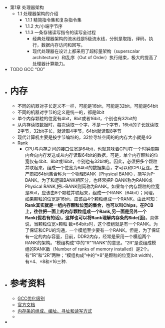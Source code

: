 - 第1章 处理器架构
	- 1.1 处理器架构的介绍
		- 1.1.1 精简指令集和复杂指令集
		- 1.1.2 大/小端字节序
		- 1.1.3 一条存储读写指令的读写全过程
			- 经典处理器架构的流水线是5级流水线，分别是取指，译码，执行，数据内存访问和回写。
			- 现代处理器在设计上都采用了超标量架构（superscalar architecture）和乱序（Out of Order）执行结束，极大的提高了处理器计算能力。
- TODO GCC “O0”
- # 内存
	- 不同的机器对子长定义不一样，可能是16bit，可能是32bit，可能是64bit
	- 不同的机器对字节的定义是统一的，都是8bit
	- 单个内存颗粒的位宽有4bit，8bit或者16bit，个别也有32bit的
	- 从内存读取数据时，每次读取一个字，不是一个字节，16bit的子长就读取2字节，32bit子长，就读取4字节，64bit就读取8字节
	- 现代计算机主要是按字节编址的，32位寻址空间的的内存大小就是4G
	- Rank
		- CPU与内存之间的接口位宽是64bit，也就意味着CPU在一个时钟周期内会向内存发送或从内存读取64bit的数据。可是，单个内存颗粒的位宽仅有4bit、8bit或16bit，个别也有32bit的。因此，必须把多个颗粒并联起来，组成一个位宽为64bit的数据集合，才可以和CPU互连。生产商把64bit集合称为一个物理BANK（Physical BANK），简写为P-BANK。为了和逻辑BANK相区分，也经常把P-BANK称为RANK或Physical RANK,把L-BANK则简称为BANK。如果每个内存颗粒的位宽是8bit，应该由8个颗粒并联起来，组成一个RANK（64bit）；同理，如果颗粒的位宽是16bit，应该由4个颗粒组成一个RANK。由此可知：**Rank其实就是一组内存颗粒位宽的集合，也可以叫Chips，在PCB上，往往把一面上的内存颗粒组成一个Rank,另一面是另外一个Rank(假若有的话)，这样也可以将Rank理解内存条的Side(面)**。具体说，当颗粒位宽×颗粒 数=64bits时，这个模组就是有一个RANK。为了保证和CPU的沟通，一个模组至少要有一个RANK。但是，为了保证有一定的内存容量，目前，DDR2内存，经常是采用一个模组两个RANK的架构。“模组构成”中的“R”“RANK”的意思。“2R”是说组成模组的RANK数（Number of ranks of memory installed）是2个。有“1R”和“2R”两种；“模组构成”中的“×8”是颗粒的位宽(bit width)，有×4、×8和×16三种.
- # 参考资料
	- [GCC优化级别](https://zhuanlan.zhihu.com/p/196785332)
	- [官方文档](https://gcc.gnu.org/onlinedocs/gcc/Optimize-Options.html#Optimize-Options)
	- [内存条的组成、编址、寻址和读写方式](https://www.cnblogs.com/yilang/p/11103061.html)
	-
-